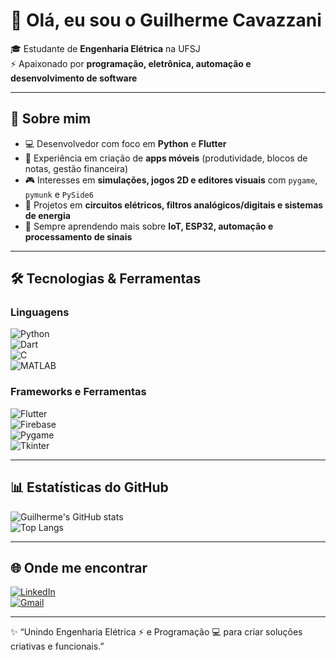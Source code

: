 # 👋 Olá, eu sou o Guilherme Cavazzani  

🎓 Estudante de **Engenharia Elétrica** na UFSJ  
⚡ Apaixonado por **programação, eletrônica, automação e desenvolvimento de software**  

---

## 🚀 Sobre mim
- 💻 Desenvolvedor com foco em **Python** e **Flutter**  
- 📱 Experiência em criação de **apps móveis** (produtividade, blocos de notas, gestão financeira)  
- 🎮 Interesses em **simulações, jogos 2D e editores visuais** com `pygame`, `pymunk` e `PySide6`  
- 🔌 Projetos em **circuitos elétricos, filtros analógicos/digitais e sistemas de energia**  
- 🌱 Sempre aprendendo mais sobre **IoT, ESP32, automação e processamento de sinais**  

---

## 🛠️ Tecnologias & Ferramentas

### Linguagens
![Python](https://img.shields.io/badge/Python-3776AB?style=for-the-badge&logo=python&logoColor=white)  
![Dart](https://img.shields.io/badge/Dart-0175C2?style=for-the-badge&logo=dart&logoColor=white)  
![C](https://img.shields.io/badge/C-00599C?style=for-the-badge&logo=c&logoColor=white)  
![MATLAB](https://img.shields.io/badge/MATLAB-ff7f0e?style=for-the-badge&logoColor=white)

### Frameworks e Ferramentas
![Flutter](https://img.shields.io/badge/Flutter-02569B?style=for-the-badge&logo=flutter&logoColor=white)  
![Firebase](https://img.shields.io/badge/Firebase-FFCA28?style=for-the-badge&logo=firebase&logoColor=black)  
![Pygame](https://img.shields.io/badge/Pygame-000000?style=for-the-badge&logo=python&logoColor=white)  
![Tkinter](https://img.shields.io/badge/Tkinter-3776AB?style=for-the-badge&logo=python&logoColor=white)

---

## 📊 Estatísticas do GitHub

![Guilherme's GitHub stats](https://github-readme-stats.vercel.app/api?username=Gu1L3RM3&show_icons=true&theme=tokyonight)  
![Top Langs](https://github-readme-stats.vercel.app/api/top-langs/?username=Gu1L3RM3&layout=compact&theme=tokyonight)

---

## 🌐 Onde me encontrar
[![LinkedIn](https://img.shields.io/badge/LinkedIn-0A66C2?style=for-the-badge&logo=linkedin&logoColor=white)](https://linkedin.com/)  
[![Gmail](https://img.shields.io/badge/Email-D14836?style=for-the-badge&logo=gmail&logoColor=white)](mailto:)

---

✨ “Unindo Engenharia Elétrica ⚡ e Programação 💻 para criar soluções criativas e funcionais.”

